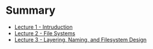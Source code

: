 # Summary

- [Lecture 1 - Intruduction](./lecture_1.md)
- [Lecture 2 - File Systems](./lecture_2.md)
- [Lecture 3 - Layering, Naming, and Filesystem Design](./lecture_3.md)
